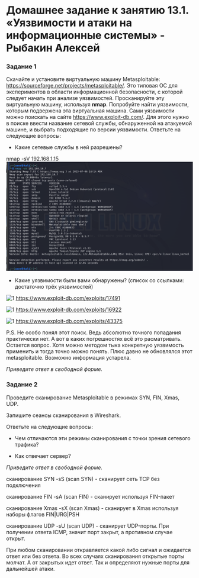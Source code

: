 # Домашнее задание к занятию 13.1. «Уязвимости и атаки на информационные системы» - Рыбакин Алексей

### Задание 1
Скачайте и установите виртуальную машину Metasploitable: https://sourceforge.net/projects/metasploitable/.
Это типовая ОС для экспериментов в области информационной безопасности, с которой следует начать при анализе уязвимостей.
Просканируйте эту виртуальную машину, используя **nmap**.
Попробуйте найти уязвимости, которым подвержена эта виртуальная машина.
Сами уязвимости можно поискать на сайте https://www.exploit-db.com/.
Для этого нужно в поиске ввести название сетевой службы, обнаруженной на атакуемой машине, и выбрать подходящие по версии уязвимости.
Ответьте на следующие вопросы:
- Какие сетевые службы в ней разрешены?

nmap -sV 192.168.1.15
![1](./img/13-1_-sV.png)

- Какие уязвимости были вами обнаружены? (список со ссылками: достаточно трёх уязвимостей)

![1](./img/13-1_17491.png)
https://www.exploit-db.com/exploits/17491

![1](./img/13-1_16922.png)
https://www.exploit-db.com/exploits/16922

![1](./img/13-1_43375.png)
https://www.exploit-db.com/exploits/43375

P.S. Не особо понял этот поиск. Ведь абсолютно точного попадания практически нет. А вот в каких погрешностях всё это расматривать. Остается вопрос. Хотя можно методом тыка конкретную уязвимость применить и тогда точно можно понять. Плюс давно не обновлялся этот metasploitable. Возможно информация устарела.

*Приведите ответ в свободной форме.* 


### Задание 2

Проведите сканирование Metasploitable в режимах SYN, FIN, Xmas, UDP.

Запишите сеансы сканирования в Wireshark.

Ответьте на следующие вопросы:

- Чем отличаются эти режимы сканирования с точки зрения сетевого трафика?

- Как отвечает сервер?

*Приведите ответ в свободной форме.*

сканирование SYN	-sS (scan SYN) - сканирует сеть TCP без подключения

сканирование FIN	-sA (scan FIN) - сканирует используя FIN-пакет

сканирование Xmas	-sX (scan Xmas) - сканирует в Xmas используя наборы флагов FIN|URG|PSH

сканирование UDP	-sU (scan UDP) - сканирует UDP-порты. При получении ответа ICMP, значит порт закрыт, а противном случае открыт.

При любом сканировании откравляется какой либо сигнал и ожидается ответ или без ответа. 
Во всех случаях сканирования открытые порты молчат. А от закрытых идет ответ. Так и определяют нужные порты для дальнейшей атаки.





